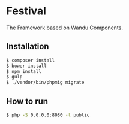 Festival
===

The Framework based on Wandu Components.

## Installation

```bash
$ composer install
$ bower install
$ npm install
$ gulp
$ ./vendor/bin/phpmig migrate
```

## How to run

```bash
$ php -S 0.0.0.0:8080 -t public
```
